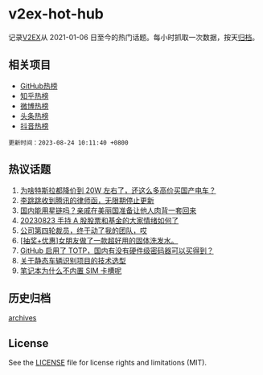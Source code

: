 # v2ex-hot-hub

 记录[V2EX](https://www.v2ex.com/)从 2021-01-06 日至今的热门话题。每小时抓取一次数据，按天[归档](archives)。
 
 ## 相关项目

- [GitHub热榜](https://github.com/lonnyzhang423/github-hot-hub)
- [知乎热榜](https://github.com/lonnyzhang423/zhihu-hot-hub)
- [微博热榜](https://github.com/lonnyzhang423/weibo-hot-hub)
- [头条热榜](https://github.com/lonnyzhang423/toutiao-hot-hub)
- [抖音热榜](https://github.com/lonnyzhang423/douyin-hot-hub)


 `更新时间：2023-08-24 10:11:40 +0800`

## 热议话题

1. [为啥特斯拉都降价到 20W 左右了，还这么多高价买国产电车？](https://www.v2ex.com/t/967704)
1. [李跳跳收到腾讯的律师函，无限期停止更新](https://www.v2ex.com/t/967813)
1. [国内能用星链吗？亲戚在美丽国准备让他人肉背一套回来](https://www.v2ex.com/t/967733)
1. [20230823 手持 A 股股票和基金的大家情绪如何了](https://www.v2ex.com/t/967654)
1. [公司第四轮裁员，终于动了我的团队，哎](https://www.v2ex.com/t/967605)
1. [[抽奖+优惠]女朋友做了一款超好用的固体洗发水。](https://www.v2ex.com/t/967824)
1. [GitHub 启用了 TOTP，国内有没有硬件级密码器可以买得到？](https://www.v2ex.com/t/967735)
1. [关于静态车辆识别项目的技术选型](https://www.v2ex.com/t/967583)
1. [笔记本为什么不内置 SIM 卡槽呢](https://www.v2ex.com/t/967650)

## 历史归档

[archives](archives)

## License

See the [LICENSE](LICENSE) file for license rights and limitations (MIT).
